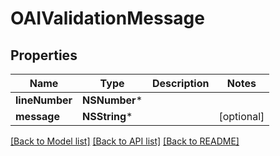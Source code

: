 # OAIValidationMessage

## Properties
Name | Type | Description | Notes
------------ | ------------- | ------------- | -------------
**lineNumber** | **NSNumber*** |  | 
**message** | **NSString*** |  | [optional] 

[[Back to Model list]](../README.md#documentation-for-models) [[Back to API list]](../README.md#documentation-for-api-endpoints) [[Back to README]](../README.md)


